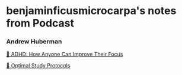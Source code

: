 # benjaminficusmicrocarpa's notes from Podcast

### Andrew Huberman
[🧠 ADHD: How Anyone Can Improve Their Focus](podcast/adhd_andrew_hubermann.html)

[🧠 Optimal Study Protocols](podcast/optimal_study_protocols_andrew_huberman.html)
